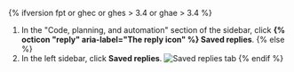 {% ifversion fpt or ghec or ghes > 3.4 or ghae > 3.4 %}
1. In the "Code, planning, and automation" section of the sidebar, click **{% octicon "reply" aria-label="The reply icon" %} Saved replies**.
{% else %}
1. In the left sidebar, click **Saved replies**.
![Saved replies tab](/assets/images/help/settings/saved-replies-tab.png)
{% endif %}
